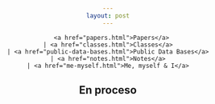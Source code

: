 ```yaml
---
layout: post
---
```

<header>

  <style>
h1 {text-align: center;}
p {text-align: center;}
div {text-align: center;}
</style>
  <p>

      <a href="papers.html">Papers</a>
    | <a href="classes.html">Classes</a>
    | <a href="public-data-bases.html">Public Data Bases</a>
    | <a href="notes.html">Notes</a>
    | <a href="me-myself.html">Me, myself & I</a>

<body>

## En proceso

<body>
